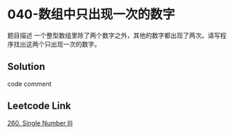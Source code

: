 # 040-数组中只出现一次的数字
题目描述
一个整型数组里除了两个数字之外，其他的数字都出现了两次。请写程序找出这两个只出现一次的数字。

## Solution

code comment

## Leetcode Link
[260. Single Number III](https://leetcode.com/problems/single-number-iii/)